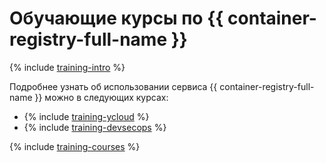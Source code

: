 # Обучающие курсы по {{ container-registry-full-name }}

{% include [training-intro](../_includes/training/training-intro.md) %}

Подробнее узнать об использовании сервиса {{ container-registry-full-name }} можно в следующих курсах:
* {% include [training-ycloud](../_includes/training/training-csi.md) %}
* {% include [training-devsecops](../_includes/training/training-dso.md) %}

{% include [training-courses](../_includes/training/training-courses.md) %}